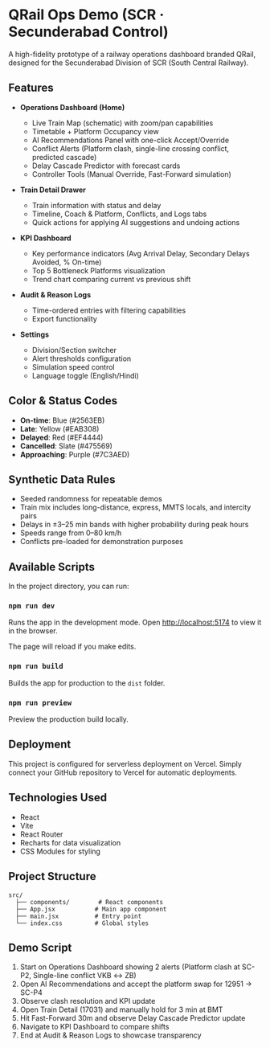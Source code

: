 # QRail Ops Demo (SCR · Secunderabad Control)

A high-fidelity prototype of a railway operations dashboard branded QRail, designed for the Secunderabad Division of SCR (South Central Railway).

## Features

- **Operations Dashboard (Home)**
  - Live Train Map (schematic) with zoom/pan capabilities
  - Timetable + Platform Occupancy view
  - AI Recommendations Panel with one-click Accept/Override
  - Conflict Alerts (Platform clash, single-line crossing conflict, predicted cascade)
  - Delay Cascade Predictor with forecast cards
  - Controller Tools (Manual Override, Fast-Forward simulation)

- **Train Detail Drawer**
  - Train information with status and delay
  - Timeline, Coach & Platform, Conflicts, and Logs tabs
  - Quick actions for applying AI suggestions and undoing actions

- **KPI Dashboard**
  - Key performance indicators (Avg Arrival Delay, Secondary Delays Avoided, % On-time)
  - Top 5 Bottleneck Platforms visualization
  - Trend chart comparing current vs previous shift

- **Audit & Reason Logs**
  - Time-ordered entries with filtering capabilities
  - Export functionality

- **Settings**
  - Division/Section switcher
  - Alert thresholds configuration
  - Simulation speed control
  - Language toggle (English/Hindi)

## Color & Status Codes

- **On-time**: Blue (#2563EB)
- **Late**: Yellow (#EAB308)
- **Delayed**: Red (#EF4444)
- **Cancelled**: Slate (#475569)
- **Approaching**: Purple (#7C3AED)

## Synthetic Data Rules

- Seeded randomness for repeatable demos
- Train mix includes long-distance, express, MMTS locals, and intercity pairs
- Delays in ±3–25 min bands with higher probability during peak hours
- Speeds range from 0–80 km/h
- Conflicts pre-loaded for demonstration purposes

## Available Scripts

In the project directory, you can run:

### `npm run dev`

Runs the app in the development mode.
Open [http://localhost:5174](http://localhost:5174) to view it in the browser.

The page will reload if you make edits.

### `npm run build`

Builds the app for production to the `dist` folder.

### `npm run preview`

Preview the production build locally.

## Deployment

This project is configured for serverless deployment on Vercel. Simply connect your GitHub repository to Vercel for automatic deployments.

## Technologies Used

- React
- Vite
- React Router
- Recharts for data visualization
- CSS Modules for styling

## Project Structure

```
src/
  ├── components/        # React components
  ├── App.jsx           # Main app component
  ├── main.jsx          # Entry point
  └── index.css         # Global styles
```

## Demo Script

1. Start on Operations Dashboard showing 2 alerts (Platform clash at SC-P2, Single-line conflict VKB ↔ ZB)
2. Open AI Recommendations and accept the platform swap for 12951 → SC-P4
3. Observe clash resolution and KPI update
4. Open Train Detail (17031) and manually hold for 3 min at BMT
5. Hit Fast-Forward 30m and observe Delay Cascade Predictor update
6. Navigate to KPI Dashboard to compare shifts
7. End at Audit & Reason Logs to showcase transparency